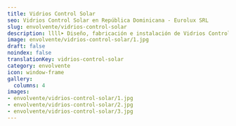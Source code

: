 ```yaml
---
title: Vidrios Control Solar
seo: Vidrios Control Solar en República Dominicana - Eurolux SRL
slug: envolvente/vidrios-control-solar
description: llll➤ Diseño, fabricación e instalación de Vidrios Control Solar ✅ y todo tipo de envolvente y fachada ligera para su proyecto.
image: envolvente/vidrios-control-solar/1.jpg
draft: false
noindex: false
translationKey: vidrios-control-solar
category: envolvente
icon: window-frame
gallery:
  columns: 4
images:
- envolvente/vidrios-control-solar/1.jpg
- envolvente/vidrios-control-solar/2.jpg
- envolvente/vidrios-control-solar/3.jpg
---
```

